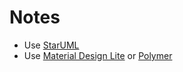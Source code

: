 # Notes
- Use [StarUML](http://staruml.io/)
- Use [Material Design Lite](https://github.com/google/material-design-lite) or [Polymer](https://www.polymer-project.org/)
